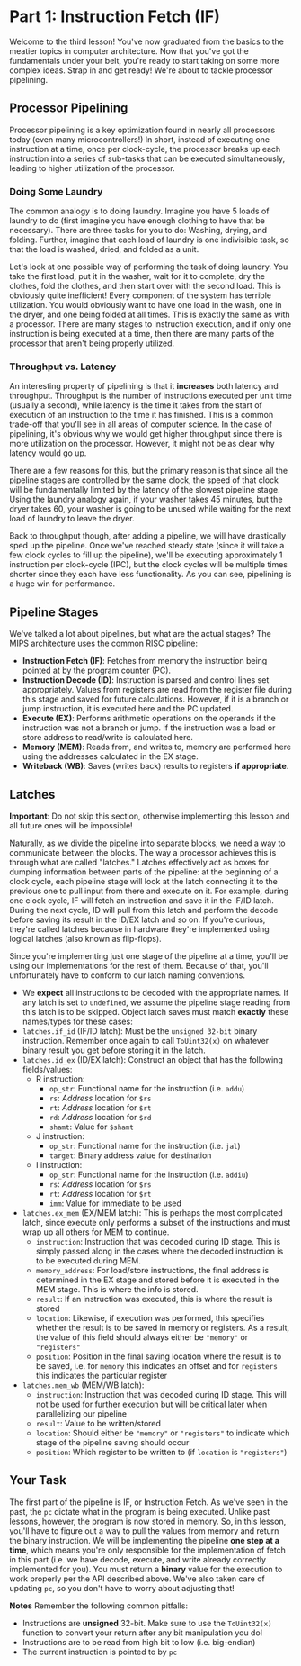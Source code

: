 # Part 1: Instruction Fetch (IF)
Welcome to the third lesson!  You've now graduated from the basics to the
meatier topics in computer architecture.  Now that you've got the fundamentals
under your belt, you're ready to start taking on some more complex ideas.  Strap
in and get ready!  We're about to tackle processor pipelining.

## Processor Pipelining
Processor pipelining is a key optimization found in nearly all processors today
(even many microcontrollers!) In short, instead of executing one instruction at
a time, once per clock-cycle, the processor breaks up each instruction into a
series of sub-tasks that can be executed simultaneously, leading to higher
utilization of the processor.

### Doing Some Laundry
The common analogy is to doing laundry.  Imagine you have 5 loads of laundry to
do (first imagine you have enough clothing to have that be necessary).  There
are three tasks for you to do: Washing, drying, and folding.  Further, imagine
that each load of laundry is one indivisible task, so that the load is washed,
dried, and folded as a unit.

Let's look at one possible way of performing the task of doing laundry.  You
take the first load, put it in the washer, wait for it to complete, dry the
clothes, fold the clothes, and then start over with the second load.  This is
obviously quite inefficient!  Every component of the system has terrible
utilization.  You would obviously want to have one load in the wash, one in the
dryer, and one being folded at all times.  This is exactly the same as with a
processor. There are many stages to instruction execution, and if only one
instruction is being executed at a time, then there are many parts of the
processor that aren't being properly utilized.

### Throughput vs. Latency
An interesting property of pipelining is that it **increases** both latency and
throughput.  Throughput is the number of instructions executed per unit time
(usually a second), while latency is the time it takes from the start of
execution of an instruction to the time it has finished.  This is a common
trade-off that you'll see in all areas of computer science.  In the case of
pipelining, it's obvious why we would get higher throughput since there is more
utilization on the processor.  However, it might not be as clear why latency
would go up.

There are a few reasons for this, but the primary reason is that since all the
pipeline stages are controlled by the same clock, the speed of that clock will
be fundamentally limited by the latency of the slowest pipeline stage.  Using
the laundry analogy again, if your washer takes 45 minutes, but the dryer takes
60, your washer is going to be unused while waiting for the next load of laundry
to leave the dryer.

Back to throughput though, after adding a pipeline, we will have drastically
sped up the pipeline.  Once we've reached steady state (since it will take a few
clock cycles to fill up the pipeline), we'll be executing approximately 1
instruction per clock-cycle (IPC), but the clock cycles will be multiple times
shorter since they each have less functionality.  As you can see, pipelining is
a huge win for performance.

## Pipeline Stages

We've talked a lot about pipelines, but what are the actual stages?  The MIPS
architecture uses the common RISC pipeline:

- **Instruction Fetch (IF)**: Fetches from memory the instruction being pointed
  at by the program counter (PC).
- **Instruction Decode (ID)**: Instruction is parsed and control lines set
  appropriately.  Values from registers are read from the register file during
  this stage and saved for future calculations.  However, if it is a branch or
  jump instruction, it is executed here and the PC updated.
- **Execute (EX)**: Performs arithmetic operations on the operands if the
  instruction was not a branch or jump.  If the instruction was a load or store
  address to read/write is calculated here.
- **Memory (MEM)**: Reads from, and writes to, memory are performed here using
  the addresses calculated in the EX stage.
- **Writeback (WB)**: Saves (writes back) results to registers **if
  appropriate**.

## Latches
**Important**: Do not skip this section, otherwise implementing this lesson and
all future ones will be impossible!

Naturally, as we divide the pipeline into separate blocks, we need a way to
communicate between the blocks.  The way a processor achieves this is through
what are called "latches."  Latches effectively act as boxes for dumping
information between parts of the pipeline: at the beginning of a clock cycle,
each pipeline stage will look at the latch connecting it to the previous one to
pull input from there and execute on it.  For example, during one clock cycle,
IF will fetch an instruction and save it in the IF/ID latch.  During the next
cycle, ID will pull from this latch and perform the decode before saving its
result in the ID/EX latch and so on.  If you're curious, they're called latches
because in hardware they're implemented using logical latches (also known as
flip-flops).

Since you're implementing just one stage of the pipeline at a time, you'll be
using our implementations for the rest of them.  Because of that, you'll
unfortunately have to conform to our latch naming conventions.

- We **expect** all instructions to be decoded with the appropriate names.  If
any latch is set to `undefined`, we assume the pipeline stage reading from this
latch is to be skipped.  Object latch saves must match **exactly** these
names/types for these cases:
- `latches.if_id` (IF/ID latch): Must be the `unsigned 32-bit` binary
  instruction.  Remember once again to call `ToUint32(x)` on whatever binary
  result you get before storing it in the latch.
- `latches.id_ex` (ID/EX latch): Construct an object that has the following
  fields/values:
  - R instruction:
    - `op_str`: Functional name for the instruction (i.e. `addu`)
    - `rs`: *Address* location for `$rs`
    - `rt`: *Address* location for `$rt`
    - `rd`: *Address* location for `$rd`
    - `shamt`: Value for `$shamt`
  - J instruction:
    - `op_str`: Functional name for the instruction (i.e. `jal`)
    - `target`: Binary address value for destination
  - I instruction:
    - `op_str`: Functional name for the instruction (i.e. `addiu`)
    - `rs`: *Address* location for `$rs`
    - `rt`: *Address* location for `$rt`
    - `imm`: Value for immediate to be used
- `latches.ex_mem` (EX/MEM latch): This is perhaps the most complicated latch,
  since execute only performs a subset of the instructions and must wrap up all
  others for MEM to continue.
  - `instruction`: Instruction that was decoded during ID stage.  This is simply
  passed along in the cases where the decoded instruction is to be executed
  during MEM.
  - `memory_address`: For load/store instructions, the final address is
  determined in the EX stage and stored before it is executed in the MEM stage.
  This is where the info is stored.
  - `result`: If an instruction was executed, this is where the result is stored
  - `location`: Likewise, if execution was performed, this specifies whether the
  result is to be saved in memory or registers.  As a result, the value of this
  field should always either be `"memory"` or `"registers"`
  - `position`: Position in the final saving location where the result is to be
  saved, i.e. for `memory` this indicates an offset and for `registers` this
  indicates the particular register
- `latches.mem_wb` (MEM/WB latch):
  - `instruction`: Instruction that was decoded during ID stage.  This will not
  be used for further execution but will be critical later when parallelizing
  our pipeline
  - `result`: Value to be written/stored
  - `location`: Should either be `"memory"` or `"registers"` to indicate which
  stage of the pipeline saving should occur
  - `position`: Which register to be written to (if `location` is `"registers"`)

## Your Task
The first part of the pipeline is IF, or Instruction Fetch.  As we've seen in
the past, the `pc` dictate what in the program is being executed.  Unlike past
lessons, however, the program is now stored in memory.  So, in this lesson,
you'll have to figure out a way to pull the values from memory and return the
binary instruction.  We will be implementing the pipeline **one step at a
time**, which means you're only responsible for the implementation of fetch in
this part (i.e. we have decode, execute, and write already correctly implemented
for you).  You must return a **binary** value for the execution to work properly
per the API described above.  We've also taken care of updating `pc`, so you
don't have to worry about adjusting that!

**Notes** Remember the following common pitfalls:

- Instructions are **unsigned** 32-bit.  Make sure to use the `ToUint32(x)`
function to convert your return after any bit manipulation you do!
- Instructions are to be read from high bit to low (i.e. big-endian)
- The current instruction is pointed to by `pc`
